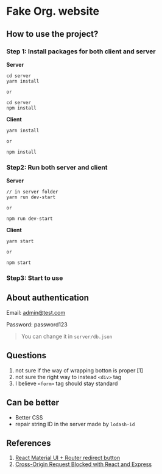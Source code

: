 # Fake Org. website

## How to use the project?

### Step 1: Install packages for both client and server

**Server**
```
cd server
yarn install

or

cd server 
npm install
```

**Client**
```
yarn install

or

npm install
```

### Step2: Run both server and client

**Server**
```
// in server folder
yarn run dev-start

or

npm run dev-start
```

**Client**
```
yarn start

or

npm start
```

### Step3: Start to use

## About authentication

Email: admin@test.com

Password: password123

> You can change it in `server/db.json`

## Questions

1. not sure if the way of wrapping botton is proper [1]
2. not sure the right way to instead `<div>` tag
3. I believe `<form>` tag should stay standard

## Can be better

+ Better CSS
+ repair string ID in the server made by `lodash-id`

## References

1. [React Material UI + Router redirect button](https://stackoverflow.com/questions/55796665/react-material-ui-router-redirect-button)
2. [Cross-Origin Request Blocked with React and Express](https://stackoverflow.com/questions/50968152/cross-origin-request-blocked-with-react-and-express)
